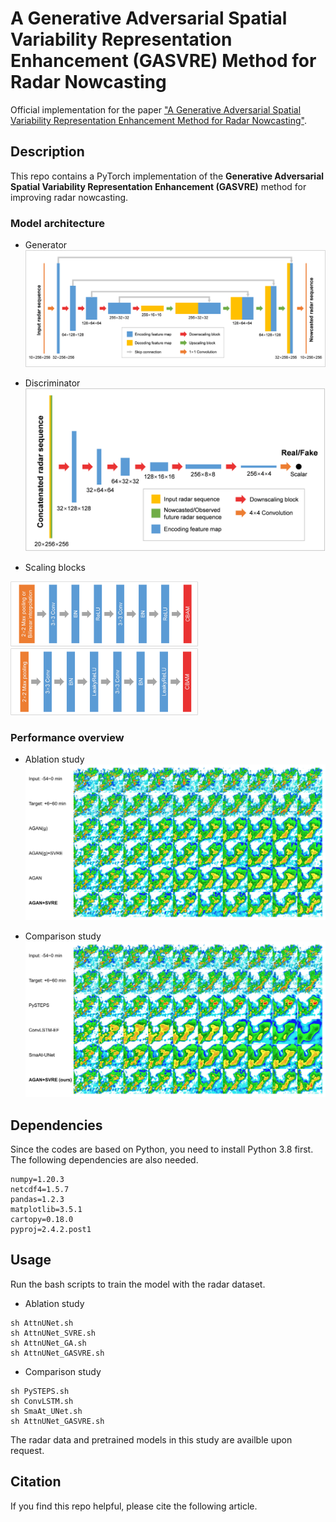 # A Generative Adversarial Spatial Variability Representation Enhancement (GASVRE) Method for Radar Nowcasting

Official implementation for the paper ["A Generative Adversarial Spatial Variability Representation Enhancement Method for Radar Nowcasting"](https://www.overleaf.com/project/619b412332c8a949224fefaa).

## Description

This repo contains a PyTorch implementation of the **Generative Adversarial Spatial Variability Representation Enhancement (GASVRE)** method for improving radar nowcasting.

### Model architecture

* Generator
![Generator](img/Generator.png)

* Discriminator
![Discriminator](img/Discriminator.png)

* Scaling blocks

<img src="img/G-ScalingBlock.png" width="300" />
<img src="img/D-ScalingBlock.png" width="300" />

### Performance overview

* Ablation study
![Ablation](img/ablation_vis.jpg)

* Comparison study
![Comparsion](img/comparison_vis.jpg)  

## Dependencies

Since the codes are based on Python, you need to install Python 3.8 first. The following dependencies are also needed.

```pytorch=1.11.0
numpy=1.20.3
netcdf4=1.5.7
pandas=1.2.3
matplotlib=3.5.1
cartopy=0.18.0
pyproj=2.4.2.post1
```

## Usage

Run the bash scripts to train the model with the radar dataset.

* Ablation study

```cd scripts
sh AttnUNet.sh
sh AttnUNet_SVRE.sh
sh AttnUNet_GA.sh
sh AttnUNet_GASVRE.sh
```

* Comparison study

```cd scripts
sh PySTEPS.sh
sh ConvLSTM.sh
sh SmaAt_UNet.sh
sh AttnUNet_GASVRE.sh
```

The radar data and pretrained models in this study are availble upon request.

## Citation

If you find this repo helpful, please cite the following article.
